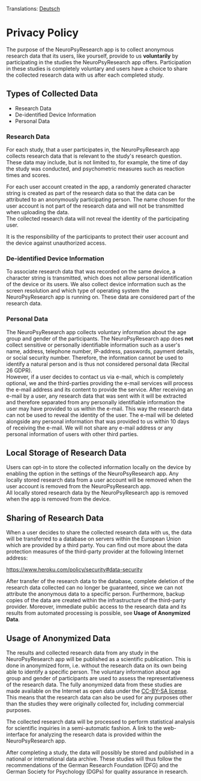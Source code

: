 Translations: [Deutsch](./privacypolicy_de)

# Privacy Policy
The purpose of the NeuroPsyResearch app is to collect anonymous research data that its users, like yourself, provide to us **voluntarily** by participating in the studies the NeuroPsyResearch app offers. Participation in these studies is completely voluntary and users have a choice to share the collected research data with us after each completed study.

## Types of Collected Data
- Research Data
- De-identified Device Information
- Personal Data


### Research Data
For each study, that a user participates in, the NeuroPsyResearch app collects research data that is relevant to the study's research question. These data may include, but is not limited to, for example, the time of day the study was conducted, and psychometric measures such as reaction times and scores.

For each user account created in the app, a randomly generated character string is created as part of the research data so that the data can be attributed to an anonymously participating person. The name chosen for the user account is not part of the research data and will not be transmitted when uploading the data.  
The collected research data will not reveal the identity of the participating user.

It is the responsibility of the participants to protect their user account and the device against unauthorized access.

### De-identified Device Information
To associate research data that was recorded on the same device, a character string is transmitted, which does not allow personal identification of the device or its users. We also collect device information such as the screen resolution and which type of operating system the NeuroPsyResearch app is running on. These data are considered part of the research data.

### Personal Data
The NeuroPsyResearch app collects voluntary information about the age group and gender of the participants. The NeuroPsyResearch app does **not** collect sensitive or personally identifiable information such as a user's name, address, telephone number, IP-address, passwords, payment details, or social security number. Therefore, the information cannot be used to identify a natural person and is thus not considered personal data (Recital 26 GDPR).  
However, if a user decides to contact us via e-mail, which is completely optional, we and the third-parties providing the e-mail services will process the e-mail address and its content to provide the service. After receiving an e-mail by a user, any research data that was sent with it will be extracted and therefore separated from any personally identifiable information the user may have provided to us within the e-mail. This way the research data can not be used to reveal the identity of the user. The e-mail will be deleted alongside any personal information that was provided to us within 10 days of receiving the e-mail. We will not share any e-mail address or any personal information of users with other third parties.

## Local Storage of Research Data
Users can opt-in to store the collected information locally on the device by enabling the option in the settings of the NeuroPsyResearch app. Any locally stored research data from a user account will be removed when the user account is removed from the NeuroPsyResearch app.  
All locally stored research data by the NeuroPsyResearch app is removed when the app is removed from the device.

## Sharing of Research Data
When a user decides to share the collected research data with us, the data will be transferred to a database on servers within the European Union which are provided by a third party. You can find out more about the data protection measures of the third-party provider at the following Internet address:

<https://www.heroku.com/policy/security#data-security>

After transfer of the research data to the database, complete deletion of the research data collected can no longer be guaranteed, since we can not attribute the anonymous data to a specific person. Furthermore, backup copies of the data are created within the infrastructure of the third-party provider. Moreover, immediate public access to the research data and its results from automated processing is possible, see **Usage of Anonymized Data**.

## Usage of Anonymized Data
The results and collected research data from any study in the NeuroPsyResearch app will be published as a scientific publication. This is done in anonymized form, i.e. without the research data on its own being able to identify a specific person. The voluntary information about age group and gender of participants are used to assess the representativeness of the research data. The fully anonymized data from these studies are made available on the Internet as open data under the [CC-BY-SA license](https://creativecommons.org/licenses/by-sa/3.0/). This means that the research data can also be used for any purposes other than the studies they were originally collected for, including commercial purposes.

The collected research data will be processed to perform statistical analysis for scientific inquiries in a semi-automatic fashion. A link to the web-interface for analyzing the research data is provided within the NeuroPsyResearch app.

After completing a study, the data will possibly be stored and published in a national or international data archive. These studies will thus follow the recommendations of the German Research Foundation (DFG) and the German Society for Psychology (DGPs) for quality assurance in research.
